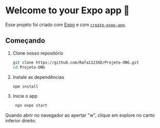 # Welcome to your Expo app 👋

Esse projeto foi criado com [Expo](https://expo.dev) e com [`create-expo-app`](https://www.npmjs.com/package/create-expo-app).

## Começando
1. Clone nosso repositório
   ```bash
   git clone https://github.com/Rafa1123XD/Projeto-ONG.git
   cd Projeto-ONG
   ```
   
2. Instale as dependências
   ```bash
   npm install
   ```
   
3. Inicie o app
   ```bash
    npx expo start
   ```
   
Quando abrir no navegador ao apertar "w", clique em explore no canto inferior direito.
